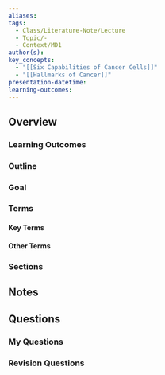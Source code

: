 ```yaml
---
aliases: 
tags:
  - Class/Literature-Note/Lecture
  - Topic/-
  - Context/MD1
author(s): 
key_concepts:
  - "[[Six Capabilities of Cancer Cells]]"
  - "[[Hallmarks of Cancer]]"
presentation-datetime: 
learning-outcomes:
---
```



## Overview
### Learning Outcomes

### Outline

### Goal

### Terms
#### Key Terms

#### Other Terms

### Sections


## Notes


## Questions

### My Questions
### Revision Questions




